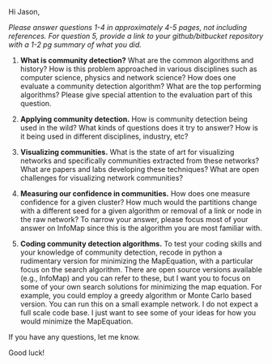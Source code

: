 Hi Jason,

*Please answer questions 1-4 in approximately 4-5 pages, not including references. For question 5, provide a link to your github/bitbucket repository with a 1-2 pg summary of what you did.*

1. **What is community detection?** What are the common algorithms and history? How is this problem approached in various disciplines such as computer science, physics and network science? How does one evaluate a community detection algorithm? What are the top performing algorithms? Please give special attention to the evaluation part of this question.

2. **Applying community detection.** How is community detection being used in the wild? What kinds of questions does it try to answer? How is it being used in different disciplines, industry, etc? 

3. **Visualizing communities.** What is the state of art for visualizing networks and specifically communities extracted from these networks? What are papers and labs developing these techniques? What are open challenges for visualizing network communities? 

4. **Measuring our confidence in communities.**  How does one measure confidence for a given cluster? How much would the partitions change with a different seed for a given algorithm or removal of a link or node in the raw network? To narrow your answer, please focus most of your answer on InfoMap since this is the algorithm you are most familiar with.

5. **Coding community detection algorithms.** To test your coding skills and your knowledge of community detection, recode in python a rudimentary version for minimizing the MapEquation, with a particular focus on the search algorithm. There are open source versions available (e.g., InfoMap) and you can refer to these, but I want you to focus on some of your own search solutions for minimizing the map equation. For example, you could employ a greedy algorithm or Monte Carlo based version. You can run this on a small example network. I do not expect a full scale code base. I just want to see some of your ideas for how you would minimize the MapEquation.  

If you have any questions, let me know.

Good luck!
